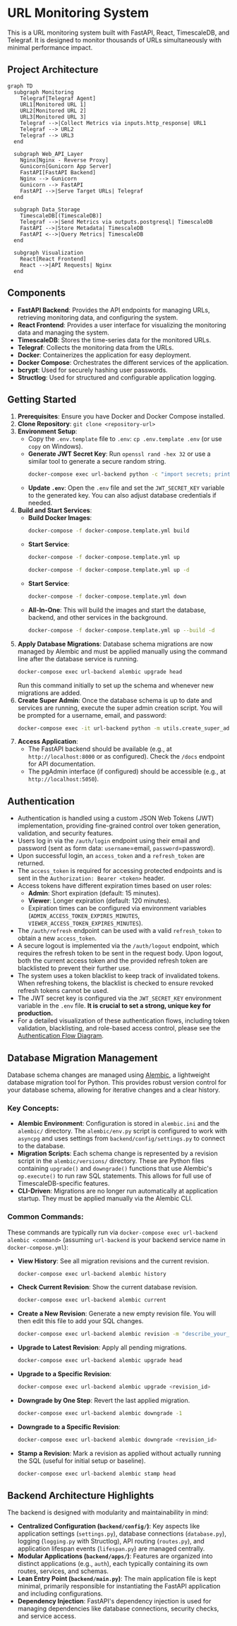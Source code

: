 # URL Monitoring System

This is a URL monitoring system built with FastAPI, React, TimescaleDB, and Telegraf. It is designed to monitor thousands of URLs simultaneously with minimal performance impact.

## Project Architecture

```mermaid
graph TD
  subgraph Monitoring
    Telegraf[Telegraf Agent]
    URL1[Monitored URL 1]
    URL2[Monitored URL 2]
    URL3[Monitored URL 3]
    Telegraf -->|Collect Metrics via inputs.http_response| URL1
    Telegraf --> URL2
    Telegraf --> URL3
  end

  subgraph Web_API_Layer
    Nginx[Nginx - Reverse Proxy]
    Gunicorn[Gunicorn App Server]
    FastAPI[FastAPI Backend]
    Nginx --> Gunicorn
    Gunicorn --> FastAPI
    FastAPI -->|Serve Target URLs| Telegraf
  end

  subgraph Data_Storage
    TimescaleDB[(TimescaleDB)]
    Telegraf -->|Send Metrics via outputs.postgresql| TimescaleDB
    FastAPI -->|Store Metadata| TimescaleDB
    FastAPI <-->|Query Metrics| TimescaleDB
  end

  subgraph Visualization
    React[React Frontend]
    React -->|API Requests| Nginx
  end
```

## Components

*   **FastAPI Backend**: Provides the API endpoints for managing URLs, retrieving monitoring data, and configuring the system.
*   **React Frontend**: Provides a user interface for visualizing the monitoring data and managing the system.
*   **TimescaleDB**: Stores the time-series data for the monitored URLs.
*   **Telegraf**: Collects the monitoring data from the URLs.
*   **Docker**: Containerizes the application for easy deployment.
*   **Docker Compose**: Orchestrates the different services of the application.
*   **bcrypt**: Used for securely hashing user passwords.
*   **Structlog**: Used for structured and configurable application logging.

## Getting Started

1.  **Prerequisites**: Ensure you have Docker and Docker Compose installed.
2.  **Clone Repository**: `git clone <repository-url>`
3.  **Environment Setup**:
    *   Copy the `.env.template` file to `.env`: `cp .env.template .env` (or use `copy` on Windows).
    *   **Generate JWT Secret Key**: Run `openssl rand -hex 32` or use a similar tool to generate a secure random string.
        ```bash
        docker-compose exec url-backend python -c "import secrets; print(secrets.token_hex(32))"
        ```
    *   **Update `.env`**: Open the `.env` file and set the `JWT_SECRET_KEY` variable to the generated key. You can also adjust database credentials if needed.
4.  **Build and Start Services**:
    * **Build Docker Images**:
      ```bash
      docker-compose -f docker-compose.template.yml build
      ```
    * **Start Service**:
      ```bash
      docker-compose -f docker-compose.template.yml up
      ```
      ```bash
      docker-compose -f docker-compose.template.yml up -d
      ```
    * **Start Service**:
      ```bash
      docker-compose -f docker-compose.template.yml down
      ```
    * **All-In-One**: This will build the images and start the database, backend, and other services in the background.
      ```bash
      docker-compose -f docker-compose.template.yml up --build -d
      ```
5.  **Apply Database Migrations**:
    Database schema migrations are now managed by Alembic and must be applied manually using the command line after the database service is running.
    ```bash
    docker-compose exec url-backend alembic upgrade head
    ```
    Run this command initially to set up the schema and whenever new migrations are added.
6.  **Create Super Admin**: Once the database schema is up to date and services are running, execute the super admin creation script. You will be prompted for a username, email, and password:
    ```bash
    docker-compose exec -it url-backend python -m utils.create_super_admin
    ```
7.  **Access Application**:
    *   The FastAPI backend should be available (e.g., at `http://localhost:8000` or as configured). Check the `/docs` endpoint for API documentation.
    *   The pgAdmin interface (if configured) should be accessible (e.g., at `http://localhost:5050`).

## Authentication

*   Authentication is handled using a custom JSON Web Tokens (JWT) implementation, providing fine-grained control over token generation, validation, and security features.
*   Users log in via the `/auth/login` endpoint using their email and password (sent as form data: `username`=email, `password`=password).
*   Upon successful login, an `access_token` and a `refresh_token` are returned.
*   The `access_token` is required for accessing protected endpoints and is sent in the `Authorization: Bearer <token>` header.
*   Access tokens have different expiration times based on user roles:
    *   **Admin**: Short expiration (default: 15 minutes).
    *   **Viewer**: Longer expiration (default: 120 minutes).
    *   Expiration times can be configured via environment variables (`ADMIN_ACCESS_TOKEN_EXPIRES_MINUTES`, `VIEWER_ACCESS_TOKEN_EXPIRES_MINUTES`).
*   The `/auth/refresh` endpoint can be used with a valid `refresh_token` to obtain a new `access_token`.
*   A secure logout is implemented via the `/auth/logout` endpoint, which requires the refresh token to be sent in the request body. Upon logout, both the current access token and the provided refresh token are blacklisted to prevent their further use.
*   The system uses a token blacklist to keep track of invalidated tokens. When refreshing tokens, the blacklist is checked to ensure revoked refresh tokens cannot be used.
*   The JWT secret key is configured via the `JWT_SECRET_KEY` environment variable in the `.env` file. **It is crucial to set a strong, unique key for production.**
*   For a detailed visualization of these authentication flows, including token validation, blacklisting, and role-based access control, please see the [Authentication Flow Diagram](flow_diagrams/auth_flow.md).

## Database Migration Management

Database schema changes are managed using [Alembic](https://alembic.sqlalchemy.org/), a lightweight database migration tool for Python. This provides robust version control for your database schema, allowing for iterative changes and a clear history.

### Key Concepts:

*   **Alembic Environment**: Configuration is stored in `alembic.ini` and the `alembic/` directory. The `alembic/env.py` script is configured to work with `asyncpg` and uses settings from `backend/config/settings.py` to connect to the database.
*   **Migration Scripts**: Each schema change is represented by a revision script in the `alembic/versions/` directory. These are Python files containing `upgrade()` and `downgrade()` functions that use Alembic's `op.execute()` to run raw SQL statements. This allows for full use of TimescaleDB-specific features.
*   **CLI-Driven**: Migrations are no longer run automatically at application startup. They must be applied manually via the Alembic CLI.

### Common Commands:

These commands are typically run via `docker-compose exec url-backend alembic <command>` (assuming `url-backend` is your backend service name in `docker-compose.yml`):

*   **View History**: See all migration revisions and the current revision.
    ```bash
    docker-compose exec url-backend alembic history
    ```
*   **Check Current Revision**: Show the current database revision.
    ```bash
    docker-compose exec url-backend alembic current
    ```
*   **Create a New Revision**: Generate a new empty revision file. You will then edit this file to add your SQL changes.
    ```bash
    docker-compose exec url-backend alembic revision -m "describe_your_change_here"
    ```
*   **Upgrade to Latest Revision**: Apply all pending migrations.
    ```bash
    docker-compose exec url-backend alembic upgrade head
    ```
*   **Upgrade to a Specific Revision**:
    ```bash
    docker-compose exec url-backend alembic upgrade <revision_id>
    ```
*   **Downgrade by One Step**: Revert the last applied migration.
    ```bash
    docker-compose exec url-backend alembic downgrade -1
    ```
*   **Downgrade to a Specific Revision**:
    ```bash
    docker-compose exec url-backend alembic downgrade <revision_id>
    ```
*   **Stamp a Revision**: Mark a revision as applied without actually running the SQL (useful for initial setup or baseline).
    ```bash
    docker-compose exec url-backend alembic stamp head
    ```

## Backend Architecture Highlights

The backend is designed with modularity and maintainability in mind:

*   **Centralized Configuration (`backend/config/`)**: Key aspects like application settings (`settings.py`), database connections (`database.py`), logging (`logging.py` with Structlog), API routing (`routes.py`), and application lifespan events (`lifespan.py`) are managed centrally.
*   **Modular Applications (`backend/apps/`)**: Features are organized into distinct applications (e.g., `auth`), each typically containing its own routes, services, and schemas.
*   **Lean Entry Point (`backend/main.py`)**: The main application file is kept minimal, primarily responsible for instantiating the FastAPI application and including configurations.
*   **Dependency Injection**: FastAPI's dependency injection is used for managing dependencies like database connections, security checks, and service access.
